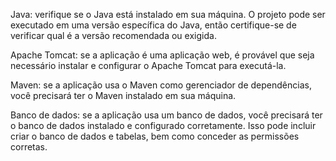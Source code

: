 Java: verifique se o Java está instalado em sua máquina. O projeto pode ser executado em uma versão específica do Java, então certifique-se de verificar qual é a versão recomendada ou exigida.

Apache Tomcat: se a aplicação é uma aplicação web, é provável que seja necessário instalar e configurar o Apache Tomcat para executá-la.

Maven: se a aplicação usa o Maven como gerenciador de dependências, você precisará ter o Maven instalado em sua máquina.

Banco de dados: se a aplicação usa um banco de dados, você precisará ter o banco de dados instalado e configurado corretamente. Isso pode incluir criar o banco de dados e tabelas, bem como conceder as permissões corretas.
